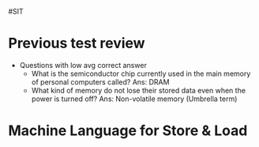 #SIT 

# Previous test review

- Questions with low avg correct answer
	- What is the semiconductor chip currently used in the main memory of personal computers called?
	  Ans: DRAM
	- What kind of memory do not lose their stored data even when the power is turned off?
	  Ans: Non-volatile memory (Umbrella term)

# Machine Language for Store & Load


